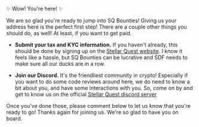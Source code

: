 :sparkles: Wow! You're here! :sparkles:

We are so glad you're ready to jump into SQ Bounties! Giving us your address
here is the perfect first step! There are a couple other things you should do,
as well! At least, if you want to get paid.

- **Submit your tax and KYC information.** If you haven't already, this should be done by signing up on the [Stellar Quest website](https://quest.stellar.org). I know it feels like a hassle, but SQ Bounties can be lucrative and SDF needs to make sure all our ducks are in a row.

- **Join our Discord.** It's the friendliest community in crypto! Especially if you want to do some code reviews around here, we do need to know a bit about you, and have some interactions with you. So, come on by and get to know us on the official [Stellar Quest discord server](https://discord.gg/jDjSQvTHTC)

Once you've done those, please comment below to let us know that you're ready to go! Thanks again for joining us. We're so glad to have you on board.